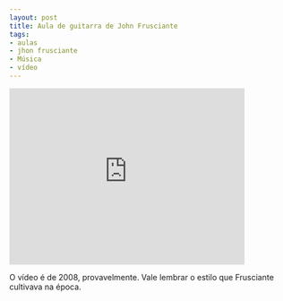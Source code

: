 ```yaml
---
layout: post
title: Aula de guitarra de John Frusciante
tags:
- aulas
- jhon frusciante
- Música
- vídeo
---
```


<iframe width="420" height="315" src="http://www.youtube.com/embed/oN3RY31up5U" frameborder="0" allowfullscreen></iframe>

O vídeo é de 2008, provavelmente. Vale lembrar o estilo que Frusciante cultivava na época.

